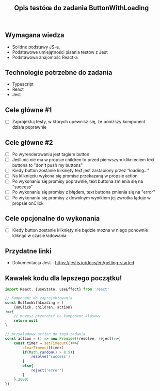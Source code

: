 <h2 align="center">Opis testóœ do zadania ButtonWithLoading </h2>

<br>

## Wymagana wiedza
- Solidne podstawy JS-a.
- Podstawowe umiejętności pisania testów z Jest
- Podstawowa znajomość React-a
 
## Technologie potrzebne do zadania

- Typescript
- React
- Jest

## Cele główne #1 

* [ ] Zaprojektuj testy, w których upewnisz się, że poniższy komponent działa poprawnie

## Cele główne #2

* [ ] Po wyrenderowaniu jest tagiem button
* [ ] Jeśli nic nie ma w propsie children to przed pierwszym kliknieciem text buttona to "don't push my buttons"
* [ ] Kiedy button zostanie kliknięty text jest zastapiony przez "loading..."
* [ ] Na kliknięciu wykona się promise przekazaną w propsie action
* [ ] Po wykonaniu się promisy poprawnie, text buttona zmienia się na "success"
* [ ] Po wykonaniu się promisy z błędem, text buttona zmienia się na "error"
* [ ] Po wykonaniu się promisy z dowolnym wynikiem jej zwrotka ląduje w propsie onClick

## Cele opcjonalne do wykonania

* [ ] Kiedy button zostanie kliknięty nie będzie można w niego ponownie kliknąć w czasie ładowania

## Przydatne linki

- Dokumentacja Jest - https://jestjs.io/docs/en/getting-started

## Kawałek kodu dla lepszego początku!

```javascript
import React, {useState, useEffect} from 'react'

// Komponent do zaprojektowania
const ButtonWithLoading = (
    {onClick, children, action}
)=>{
    // możesz przerobić na komponent klasowy
    return null
}

// przykładowy action do tego zadania
const action = () => new Promise((resolve, reject)=>{
    const timer = setTimeout(()=>{
        clearTimeout(timer)
        if(Math.random() > 0.5){
            resolve('success')
        }
        else{
            reject('error')
        }
    },2000)
})
```
